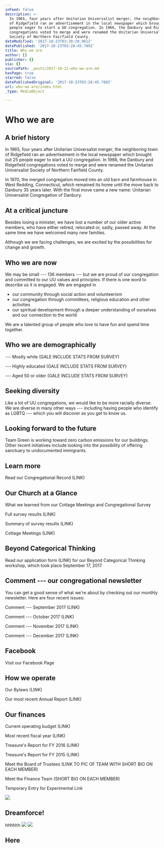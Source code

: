 ```yaml
---
inFeed: false
description: >-
  In 1965, four years after Unitarian Universalist merger, the neighboring town
  of Ridgefield ran an advertisement in the local newspaper which brought out 25
  people eager to start a UU congregation. In 1966, the Danbury and Ridgefield
  congregations voted to merge and were renamed the Unitarian Universalist
  Society of Northern Fairfield County.
dateModified: '2017-10-23T03:28:20.961Z'
datePublished: '2017-10-23T03:28:45.789Z'
title: Who we are
author: []
publisher: {}
via: {}
sourcePath: _posts/2017-10-22-who-we-are.md
hasPage: true
starred: false
datePublishedOriginal: '2017-10-23T03:28:45.789Z'
url: who-we-are/index.html
_type: MediaObject

---
```

# Who we are

## A brief history

In 1965, four years after Unitarian Universalist merger, the neighboring town of Ridgefield ran an advertisement in the local newspaper which brought out 25 people eager to start a UU congregation. In 1966, the Danbury and Ridgefield congregations voted to merge and were renamed the Unitarian Universalist Society of Northern Fairfield County.

In 1970, the merged congregation moved into an old barn and farmhouse in West Redding, Connecticut, which remained its home until the move back to Danbury 35 years later. With the final move came a new name: Unitarian Universalist Congregation of Danbury.

## At a critical juncture

Besides losing a minister, we have lost a number of our older active members, who have either retired, relocated or, sadly, passed away. At the same time we have welcomed many new families.

Although we are facing challenges, we are excited by the possibilities for change and growth.

## Who we are now

We may be small --- 136 members --- but we are proud of our congregation and committed to our UU values and principles. If there is one word to describe us it is engaged. We are engaged in

* our community through social action and volunteerism
* our congregation through committees, religious education and other activities
* our spiritual development through a deeper understanding of ourselves and our connection to the world

We are a talented group of people who love to have fun and spend time together.

## Who we are demographically

--- Mostly white (GALE INCLUDE STATS FROM SURVEY)

--- Highly educated (GALE INCLUDE STATS FROM SURVEY)

--- Aged 50 or older (GALE INCLUDE STATS FROM SURVEY)

## Seeking diversity

Like a lot of UU congregations, we would like to be more racially diverse. We are diverse in many other ways --- including having people who identify as LGBTQ --- which you will discover as you get to know us.

## Looking forward to the future

Team Green is working toward zero carbon emissions for our buildings. Other recent initiatives include looking into the possibility of offering sanctuary to undocumented immigrants.

## Learn more

Read our Congregational Record (LINK)

## Our Church at a Glance

What we learned from our Cottage Meetings and Congregational Survey

Full survey results (LINK)

Summary of survey results (LINK)

Cottage Meetings (LINK)

## Beyond Categorical Thinking

Read our application form (LINK) for our Beyond Categorical Thinking workshop, which took place September 17, 2017\.

## Comment --- our congregational newsletter

You can get a good sense of what we're about by checking out our monthly newsletter. Here are four recent issues:

Comment --- September 2017 (LINK)

Comment --- October 2017 (LINK)

Comment --- November 2017 (LINK)

Comment --- December 2017 (LINK)

## Facebook

Visit our Facebook Page

## How we operate

Our Bylaws (LINK)

Our most recent Annual Report (LINK)

## Our finances

Current operating budget (LINK)

Most recent fiscal year (LINK)

Treasure's Report for FY 2016 (LINK)

Treasure's Report for FY 2015 (LINK)

Meet the Board of Trustees (LINK TO PIC OF TEAM WITH SHORT BIO ON EACH MEMBER)

Meet the Finance Team (SHORT BIO ON EACH MEMBER)

Temporary Entry for Experimental Link

<article style=""><img src="https://s3-us-west-2.amazonaws.com/the-grid-img/p/c4cb7e683612d6201823dbcb221b6c11aade3a13" /><h1>Dreamforce!</h1></article>

hhhhhh
![](https://s3-us-west-2.amazonaws.com/the-grid-img/p/ad3b4307a1537b9016f042de7162310e9f7a8308)
![](https://the-grid-user-content.s3-us-west-2.amazonaws.com/2ea2cdd3-7528-433f-b7ec-4f758b3321ec.jpg)

## Here